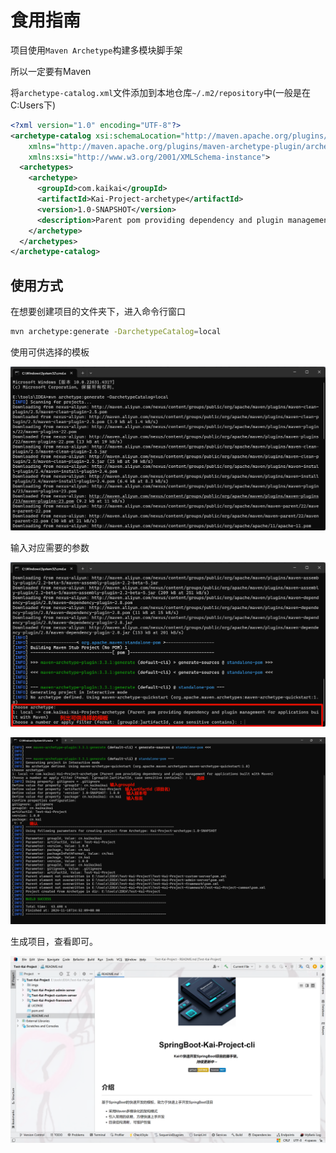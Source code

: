 # 食用指南

项目使用`Maven Archetype`构建多模块脚手架

所以一定要有Maven

将`archetype-catalog.xml`文件添加到本地仓库`~/.m2/repository`中(一般是在C:Users下)

```xml
<?xml version="1.0" encoding="UTF-8"?>
<archetype-catalog xsi:schemaLocation="http://maven.apache.org/plugins/maven-archetype-plugin/archetype-catalog/1.0.0 http://maven.apache.org/xsd/archetype-catalog-1.0.0.xsd"
    xmlns="http://maven.apache.org/plugins/maven-archetype-plugin/archetype-catalog/1.0.0"
    xmlns:xsi="http://www.w3.org/2001/XMLSchema-instance">
  <archetypes>
    <archetype>
      <groupId>com.kaikai</groupId>
      <artifactId>Kai-Project-archetype</artifactId>
      <version>1.0-SNAPSHOT</version>
      <description>Parent pom providing dependency and plugin management for applications built with Maven</description>
    </archetype>
  </archetypes>
</archetype-catalog>

```



## 使用方式

在想要创建项目的文件夹下，进入命令行窗口

```bash
mvn archetype:generate -DarchetypeCatalog=local
```



使用可供选择的模板

![img1.png](.\imgs\description\img1.png)

输入对应需要的参数

![img2.png](.\imgs\description\img2.png)

![img3.png](.\imgs\description\img3.png)

生成项目，查看即可。

![img4.png](.\imgs\description\img4.png)
